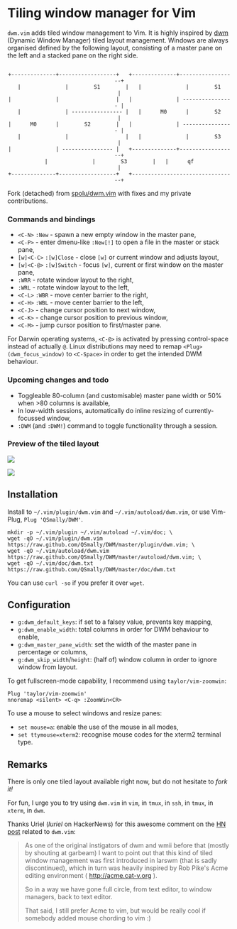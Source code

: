 
# Tiling window manager for Vim

`dwm.vim` adds tiled window management to Vim. It is highly inspired by [dwm](http://dwm.suckless.org/)
(Dynamic Window Manager) tiled layout management. Windows are always organised defined by the
following layout, consisting of a master pane on the left and a stacked pane on the right side.

<pre align="center"><code>
+--------------+------------------+   +--------------+------------------+
|              |        S1        |   |              |        S1        |
|              |                  |   |              | ---------------- |
|              | ---------------- |   |      M0      |        S2        |
|      M0      |        S2        |   |              | ---------------- |
|              |                  |   |              |        S3        |
|              | ---------------- |   +--------------+------------------+
|              |        S3        |   |      qf                         |
+--------------+------------------+   +---------------------------------+
</code></pre>

Fork (detached) from [spolu/dwm.vim](https://github.com/spolu/dwm.vim) with fixes and my private
contributions.

### Commands and bindings

- `<C-N>` `:New` - spawn a new empty window in the master pane,
- `<C-P>` - enter dmenu-like `:New[!]` to open a file in the master or stack pane,
- `[w]<C-C>` `:[w]Close` - close `[w]` or current window and adjusts layout,
- `[w]<C-@>` `:[w]Switch` - focus `[w]`, current or first window on the master pane,
- `:WRR` - rotate window layout to the right,
- `:WRL` - rotate window layout to the left,
- `<C-L>` `:WBR` - move center barrier to the right,
- `<C-H>` `:WBL` - move center barrier to the left,
- `<C-J>` - change cursor position to next window,
- `<C-K>` - change cursor position to previous window,
- `<C-M>` - jump cursor position to first/master pane.

For Darwin operating systems, `<C-@>` is activated by pressing control-space instead of actually
`@`. Linux distributions may need to remap `<Plug>(dwm_focus_window)` to `<C-Space>` in order to get
the intended DWM behaviour.

### Upcoming changes and todo

* Toggleable 80-column (and customisable) master pane width or 50% when >80 columns is available,
* In low-width sessions, automatically do inline resizing of currently-focussed window,
* `:DWM` (and `:DWM!`) command to toggle functionality through a session.

### Preview of the tiled layout

<!-- Old one to display no qf window -->
![](http://i.imgur.com/TKL4i.png)
<!-- If a new one is wanted -->
<!-- ![](http://i.imgur.com/yXCntB2.png) -->

![](http://i.imgur.com/GsjB1od.png)

## Installation

Install to `~/.vim/plugin/dwm.vim` and `~/.vim/autoload/dwm.vim`, or use Vim-Plug,
`Plug 'QSmally/DWM'`.

```
mkdir -p ~/.vim/plugin ~/.vim/autoload ~/.vim/doc; \
wget -qO ~/.vim/plugin/dwm.vim https://raw.github.com/QSmally/DWM/master/plugin/dwm.vim; \
wget -qO ~/.vim/autoload/dwm.vim https://raw.github.com/QSmally/DWM/master/autoload/dwm.vim; \
wget -qO ~/.vim/doc/dwm.txt https://raw.github.com/QSmally/DWM/master/doc/dwm.txt
```

You can use `curl -so` if you prefer it over `wget`.

## Configuration

- `g:dwm_default_keys`: if set to a falsey value, prevents key mapping,
- `g:dwm_enable_width`: total columns in order for DWM behaviour to enable,
- `g:dwm_master_pane_width`: set the width of the master pane in percentage or columns,
- `g:dwm_skip_width`/`height`: (half of) window column in order to ignore window from layout.

To get fullscreen-mode capability, I recommend using `taylor/vim-zoomwin`:

```vimscript
Plug 'taylor/vim-zoomwin'
nnoremap <silent> <C-q> :ZoomWin<CR>
```

To use a mouse to select windows and resize panes:

- `set mouse=a`: enable the use of the mouse in all modes,
- `set ttymouse=xterm2`: recognise mouse codes for the xterm2 terminal type.

## Remarks

There is only one tiled layout available right now, but do not hesitate to *fork it!*

For fun, I urge you to try using `dwm.vim` in `vim`, in `tmux`, in `ssh`, in `tmux`, in `xterm`, in `dwm`.

Thanks Uriel (*luriel* on HackerNews) for this awesome comment on the [HN post](http://news.ycombinator.com/item?id=4419530) 
related to `dwm.vim`:

> As one of the original instigators of dwm and wmii before that (mostly by shouting at garbeam) 
> I want to point out that this kind of tiled window management was first introduced in larswm 
> (that is sadly discontinued), which in turn was heavily inspired by Rob Pike's Acme editing 
> environment ( http://acme.cat-v.org ). 
>
> So in a way we have gone full circle, from text editor, to window managers, back to text editor.
>
> That said, I still prefer Acme to vim, but would be really cool if somebody added mouse chording to vim :)
